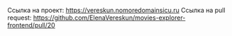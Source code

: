 Ссылка на проект: https://vereskun.nomoredomainsicu.ru
Ссылка на pull request: https://github.com/ElenaVereskun/movies-explorer-frontend/pull/20